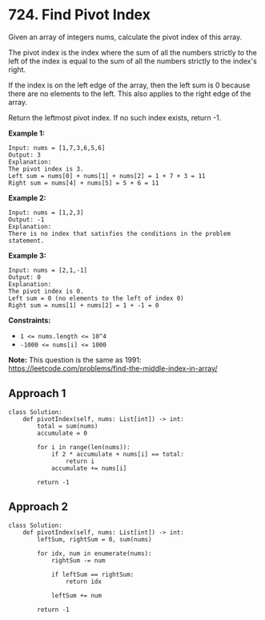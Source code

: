 # 724. Find Pivot Index

Given an array of integers nums, calculate the pivot index of this array.

The pivot index is the index where the sum of all the numbers strictly to the left of the index is equal to the sum of all the numbers strictly to the index's right.

If the index is on the left edge of the array, then the left sum is 0 because there are no elements to the left. This also applies to the right edge of the array.

Return the leftmost pivot index. If no such index exists, return -1.


**Example 1:**

```
Input: nums = [1,7,3,6,5,6]
Output: 3
Explanation:
The pivot index is 3.
Left sum = nums[0] + nums[1] + nums[2] = 1 + 7 + 3 = 11
Right sum = nums[4] + nums[5] = 5 + 6 = 11
```

**Example 2:**

```
Input: nums = [1,2,3]
Output: -1
Explanation:
There is no index that satisfies the conditions in the problem statement.
```

**Example 3:**

```
Input: nums = [2,1,-1]
Output: 0
Explanation:
The pivot index is 0.
Left sum = 0 (no elements to the left of index 0)
Right sum = nums[1] + nums[2] = 1 + -1 = 0
```

**Constraints:**

- `1 <= nums.length <= 10^4`
- `-1000 <= nums[i] <= 1000`

**Note:** This question is the same as 1991: https://leetcode.com/problems/find-the-middle-index-in-array/


## Approach 1

```python3
class Solution:
    def pivotIndex(self, nums: List[int]) -> int:
        total = sum(nums)
        accumulate = 0

        for i in range(len(nums)):
            if 2 * accumulate + nums[i] == total:
                return i
            accumulate += nums[i]

        return -1
```

## Approach 2

```python3
class Solution:
    def pivotIndex(self, nums: List[int]) -> int:
        leftSum, rightSum = 0, sum(nums)

        for idx, num in enumerate(nums):
            rightSum -= num

            if leftSum == rightSum:
                return idx

            leftSum += num
    
        return -1
```
